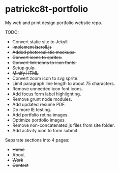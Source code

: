 patrickc8t-portfolio
====================

My web and print design portfolio website repo.

TODO:
* ~~Convert static site to Jekyll~~
* ~~Implement iscroll.js~~
* ~~Added photorealistic mockups.~~
* ~~Convert icons to sprites.~~
* ~~Convert link icons to icon fonts.~~
* ~~Setup gulp.~~
* ~~Minify HTML~~
* Convert zoom icon to svg sprite.
* Limit paragraph line length to about 75 characters.
* Remove unneeded icon font icons.
* Add focus form label highlighting.
* Remove grunt node modules.
* Add updated resume PDF.
* Do more IE testing.
* Add portfolio retina images.
* Optimize portfolio images.
* Remove non-concatenated js files from site folder.
* Add activity icon to form submit.

Separate sections into 4 pages:
* ~~Home~~
* ~~About~~
* ~~Work~~
* ~~Contact~~